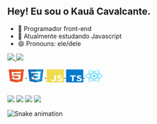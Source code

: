 ## Hey! Eu sou o Kauã Cavalcante.

- 🔭 Programador front-end
- 🌱 Atualmente estudando Javascript
- 😄 Pronouns: ele/dele

<div>
  <a href="https://github.com/Kaua-Cavalcante">
  <img height="165em" src="https://github-readme-stats.vercel.app/api?username=Kaua-Cavalcante&show_icons=true&theme=tokyonight&include_all_commits=true&count_private=true"/>
  <img height="165em" src="https://github-readme-stats.vercel.app/api/top-langs/?username=Kaua-Cavalcante&layout=compact&langs_count=7&theme=tokyonight"/>
</div>
<div style="display: inline_block"><br>
  <img align="center" alt="Kaua-HTML" height="30" width="40" src="https://raw.githubusercontent.com/devicons/devicon/master/icons/html5/html5-original.svg">
  <img align="center" alt="Kaua-CSS" height="30" width="40" src="https://raw.githubusercontent.com/devicons/devicon/master/icons/css3/css3-original.svg">
  <img align="center" alt="Kaua-Js" height="30" width="40" src="https://raw.githubusercontent.com/devicons/devicon/master/icons/javascript/javascript-plain.svg">
  <img align="center" alt="Kaua-Ts" height="30" width="40" src="https://raw.githubusercontent.com/devicons/devicon/master/icons/typescript/typescript-plain.svg">
  <img align="center" alt="Kaua-React" height="30" width="40" src="https://raw.githubusercontent.com/devicons/devicon/master/icons/react/react-original.svg">
</div>
  
  ##
  
<div> 
  <a href="https://instagram.com/kaua_btr" target="_blank"><img src="https://img.shields.io/badge/-Instagram-%23E4405F?style=for-the-badge&logo=instagram&logoColor=white" target="_blank"></a>
  <a href = "https://twitter.com/kaua_btr"><img src="https://img.shields.io/badge/Twitter-1DA1F2?style=for-the-badge&logo=twitter&logoColor=white" target="_blank"></a>
  <a href = "https://www.linkedin.com/in/kauã-cavalcante-878b86206/"><img src="https://img.shields.io/badge/LinkedIn-0077B5?style=for-the-badge&logo=linkedin&logoColor=white" target="_blank"></a>
  <a href = "mailto:kaua.ferreiracavalcante@gmail.com"><img src="https://img.shields.io/badge/Gmail-D14836?style=for-the-badge&logo=gmail&logoColor=white" target="_blank"></a>
  
![Snake animation](https://github.com/Kaua-Cavalcante/Kaua-Cavalcante/blob/output/github-contribution-grid-snake.svg)
  
</div>

